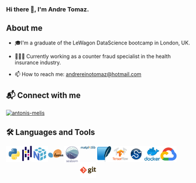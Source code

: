 ### Hi there 👋, I'm Andre Tomaz. 

## About me

- 🎓I'm a graduate of the LeWagon DataScience bootcamp in London, UK.

- 👨🏻‍💻 Currently working as a counter fraud specialist in the health insurance industry.

- 📫 How to reach me: andrereinotomaz@hotmail.com


## 📬 Connect with me

<a href="https://linkedin.com/in//andre-tomaz" target="blank"><img align="center" src="https://raw.githubusercontent.com/rahuldkjain/github-profile-readme-generator/master/src/images/icons/Social/linked-in-alt.svg" alt="antonis-melis" height="30" width="40" /></a>

## 🛠 Languages and Tools

<!-- For Python -->
<img align="left" alt="Python" width="44px" src="https://github.com/github/explore/raw/main/topics/python/python.png" />

<!-- For Pandas -->
<img align="left" alt="Pandas" width="26px" src="https://github.com/XavierLooyens/XavierLooyens/blob/main/pandas_logo.png" />

<!-- For NumPy -->
<img align="left" alt="NumPy" width="44px" src="https://github.com/github/explore/raw/main/topics/numpy/numpy.png" />

<!-- For scikit-learn -->
<img align="left" alt="Scikit-Learn" width="44px" src="https://github.com/github/explore/raw/main/topics/scikit-learn/scikit-learn.png" />

<!-- For Seaborn -->
<img align="left" alt="Seaborn" width="44px" src="https://github.com/XavierLooyens/XavierLooyens/blob/main/seaborn_logo.png" />

<!-- For Matplotlib -->
<img align="left" alt="Matplotlib" width="44px" src="https://github.com/XavierLooyens/XavierLooyens/blob/main/matplotlib_logo.png" />

<!-- For SQLite -->
<img align="left" alt="SQLite" width="44px" src="https://github.com/github/explore/raw/main/topics/sqlite/sqlite.png" />

<!-- For TensorFlow -->
<img align="left" alt="TensorFlow" width="44px" src="https://github.com/github/explore/raw/main/topics/tensorflow/tensorflow.png" />

<!-- For SciPy -->
<img align="left" alt="SciPy" width="44px" src="https://github.com/github/explore/raw/main/topics/scipy/scipy.png" />

<!-- For Docker -->
<img align="left" alt="Docker" width="44px" src="https://github.com/github/explore/raw/main/topics/docker/docker.png" />

<!-- For Google Cloud Platform -->
<img align="left" alt="Google Cloud Platform" width="44px" src="https://github.com/github/explore/raw/main/topics/google-cloud/google-cloud.png" />

<!-- For Git -->
<img align="left" alt="Git" width="44px" src="https://github.com/github/explore/raw/main/topics/git/git.png" />


<br />
<br />
